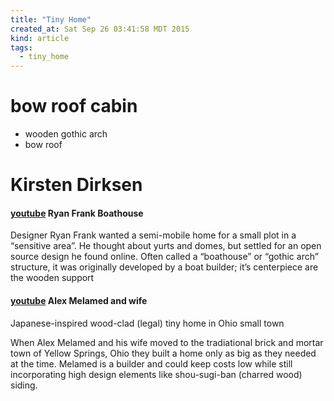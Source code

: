 ```yaml
---
title: "Tiny Home"
created_at: Sat Sep 26 03:41:58 MDT 2015
kind: article
tags:
  - tiny_home
---
```


# bow roof cabin

* wooden gothic arch
* bow roof

# Kirsten Dirksen

#### [youtube](https://www.youtube.com/watch?v=h_N-xxGTb_g) Ryan Frank Boathouse

Designer Ryan Frank wanted a semi-mobile home for a small plot in a
“sensitive area”. He thought about yurts and domes, but settled for
an open source design he found online. Often called a “boathouse”
or “gothic arch” structure, it was originally developed by a boat
builder; it’s centerpiece are the wooden support


#### [youtube](https://www.youtube.com/watch?v=WFRdUHJekDQ) Alex Melamed and wife

Japanese-inspired wood-clad (legal) tiny home in Ohio small town 

When Alex Melamed and his wife moved to the tradiational brick and
mortar town of Yellow Springs, Ohio they built a home only as big as
they needed at the time. Melamed is a builder and could keep costs
low while still incorporating high design elements like shou-sugi-ban
(charred wood) siding.

